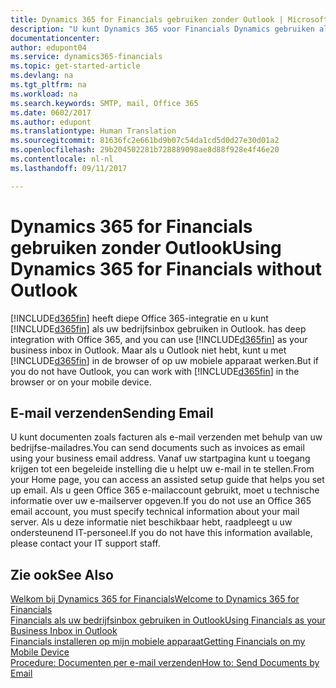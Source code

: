 ```yaml
---
title: Dynamics 365 for Financials gebruiken zonder Outlook | Microsoft Docs
description: "U kunt Dynamics 365 voor Financials Dynamics gebruiken als uw bedrijfsinbox, omdat deze is geïntegreerd met Office 365. U kunt echter ook zonder Outlook in een browser werken of op uw mobiele apparaat."
documentationcenter: 
author: edupont04
ms.service: dynamics365-financials
ms.topic: get-started-article
ms.devlang: na
ms.tgt_pltfrm: na
ms.workload: na
ms.search.keywords: SMTP, mail, Office 365
ms.date: 0602/2017
ms.author: edupont
ms.translationtype: Human Translation
ms.sourcegitcommit: 81636fc2e661bd9b07c54da1cd5d0d27e30d01a2
ms.openlocfilehash: 29b204502281b728889098ae8d88f928e4f46e20
ms.contentlocale: nl-nl
ms.lasthandoff: 09/11/2017

---
```

# <a name="using-dynamics-365-for-financials-without-outlook"></a><span data-ttu-id="3250b-103">Dynamics 365 for Financials gebruiken zonder Outlook</span><span class="sxs-lookup"><span data-stu-id="3250b-103">Using Dynamics 365 for Financials without Outlook</span></span>
[!INCLUDE[d365fin](includes/d365fin_md.md)]<span data-ttu-id="3250b-104"> heeft diepe Office 365-integratie en u kunt [!INCLUDE[d365fin](includes/d365fin_md.md)] als uw bedrijfsinbox gebruiken in Outlook.</span><span class="sxs-lookup"><span data-stu-id="3250b-104"> has deep integration with Office 365, and you can use [!INCLUDE[d365fin](includes/d365fin_md.md)] as your business inbox in Outlook.</span></span> <span data-ttu-id="3250b-105">Maar als u Outlook niet hebt, kunt u met [!INCLUDE[d365fin](includes/d365fin_md.md)] in de browser of op uw mobiele apparaat werken.</span><span class="sxs-lookup"><span data-stu-id="3250b-105">But if you do not have Outlook, you can work with [!INCLUDE[d365fin](includes/d365fin_md.md)] in the browser or on your mobile device.</span></span>  

## <a name="sending-email"></a><span data-ttu-id="3250b-106">E-mail verzenden</span><span class="sxs-lookup"><span data-stu-id="3250b-106">Sending Email</span></span>
<span data-ttu-id="3250b-107">U kunt documenten zoals facturen als e-mail verzenden met behulp van uw bedrijfse-mailadres.</span><span class="sxs-lookup"><span data-stu-id="3250b-107">You can send documents such as invoices as email using your business email address.</span></span> <span data-ttu-id="3250b-108">Vanaf uw startpagina kunt u toegang krijgen tot een begeleide instelling die u helpt uw e-mail in te stellen.</span><span class="sxs-lookup"><span data-stu-id="3250b-108">From your Home page, you can access an assisted setup guide that helps you set up email.</span></span> <span data-ttu-id="3250b-109">Als u geen Office 365 e-mailaccount gebruikt, moet u technische informatie over uw e-mailserver opgeven.</span><span class="sxs-lookup"><span data-stu-id="3250b-109">If you do not use an Office 365 email account, you must specify technical information about your mail server.</span></span> <span data-ttu-id="3250b-110">Als u deze informatie niet beschikbaar hebt, raadpleegt u uw ondersteunend IT-personeel.</span><span class="sxs-lookup"><span data-stu-id="3250b-110">If you do not have this information available, please contact your IT support staff.</span></span>  


## <a name="see-also"></a><span data-ttu-id="3250b-111">Zie ook</span><span class="sxs-lookup"><span data-stu-id="3250b-111">See Also</span></span>
[<span data-ttu-id="3250b-112">Welkom bij Dynamics 365 for Financials</span><span class="sxs-lookup"><span data-stu-id="3250b-112">Welcome to Dynamics 365 for Financials</span></span>](index.md)  
[<span data-ttu-id="3250b-113">Financials als uw bedrijfsinbox gebruiken in Outlook</span><span class="sxs-lookup"><span data-stu-id="3250b-113">Using Financials as your Business Inbox in Outlook</span></span>](madeira-outlook.md)  
[<span data-ttu-id="3250b-114">Financials installeren op mijn mobiele apparaat</span><span class="sxs-lookup"><span data-stu-id="3250b-114">Getting Financials on my Mobile Device</span></span>](install-mobile-app.md)  
[<span data-ttu-id="3250b-115">Procedure: Documenten per e-mail verzenden</span><span class="sxs-lookup"><span data-stu-id="3250b-115">How to: Send Documents by Email</span></span>](ui-how-send-documents-email.md)

